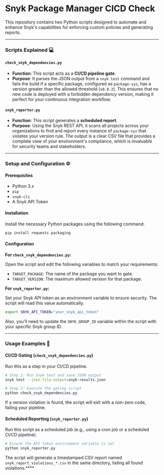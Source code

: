 # Snyk Package Manager CICD Check

This repository contains two Python scripts designed to automate and enhance Snyk's capabilities for enforcing custom policies and generating reports.

-----

### Scripts Explained 💻

#### `check_snyk_dependencies.py`

  * **Function**: This script acts as a **CI/CD pipeline gate**.
  * **Purpose**: It parses the JSON output from a `snyk test` command and fails the build if a specific package, configured as `package-xyz`, has a version greater than the allowed threshold (`v0.0.2`). This ensures that no new code is deployed with a forbidden dependency version, making it perfect for your continuous integration workflow.

#### `snyk_reporter.py`

  * **Function**: This script generates a **scheduled report**.
  * **Purpose**: Using the Snyk REST API, it scans all projects across your organizations to find and report every instance of `package-xyz` that violates your version rule. The output is a clear CSV file that provides a complete view of your environment's compliance, which is invaluable for security teams and stakeholders.

-----

### Setup and Configuration ⚙️

#### Prerequisites

  * Python 3.x
  * `pip`
  * `snyk-cli`
  * A Snyk API Token

#### Installation

Install the necessary Python packages using the following command:

```bash
pip install requests packaging
```

#### Configuration

**For `check_snyk_dependencies.py`:**

Open the script and edit the following variables to match your requirements:

  * `TARGET_PACKAGE`: The name of the package you want to gate.
  * `TARGET_VERSION`: The maximum allowed version for that package.

**For `snyk_reporter.py`:**

Set your Snyk API token as an environment variable to ensure security. The script will read this value automatically.

```bash
export SNYK_API_TOKEN="your_snyk_api_token"
```

Also, you'll need to update the `SNYK_GROUP_ID` variable within the script with your specific Snyk group ID.

-----

### Usage Examples 🚀

#### CI/CD Gating (`check_snyk_dependencies.py`)

Run this as a step in your CI/CD pipeline.

```bash
# Step 1: Run Snyk test and save JSON output
snyk test --json-file-output=snyk-results.json

# Step 2: Execute the gating script
python check_snyk_dependencies.py
```

If a version violation is found, the script will exit with a non-zero code, failing your pipeline.

#### Scheduled Reporting (`snyk_reporter.py`)

Run this script as a scheduled job (e.g., using a cron job or a scheduled CI/CD pipeline).

```bash
# Ensure the API token environment variable is set
python snyk_reporter.py
```

The script will generate a timestamped CSV report named `snyk_report_violations_*.csv` in the same directory, listing all found violations.****

